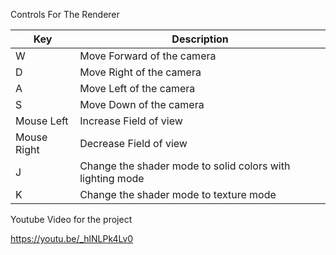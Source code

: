 Controls For The Renderer

| Key | Description |
| --- | --- |
| W | Move Forward of the camera |
| D | Move Right of the camera |
| A | Move Left of the camera |
| S | Move Down of the camera |
| Mouse Left | Increase Field of view |
| Mouse Right | Decrease Field of view |
| J | Change the shader mode to solid colors with lighting mode |
| K | Change the shader mode to texture mode |


Youtube Video for the project

https://youtu.be/_hlNLPk4Lv0
